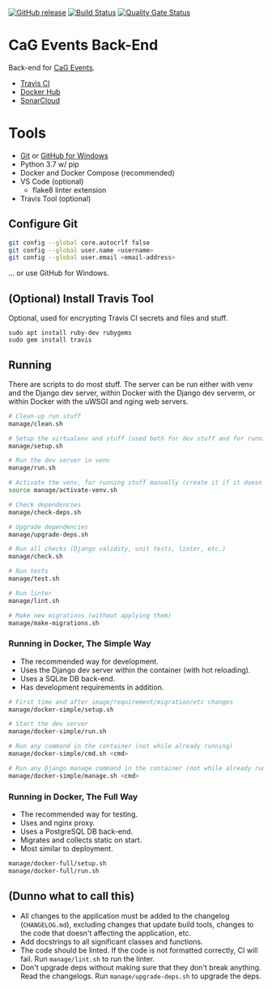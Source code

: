 [![GitHub release](https://img.shields.io/github/release/CasualGaming/cag-events-backend.svg)](https://github.com/CasualGaming/cag-events-backend/releases)
[![Build Status](https://travis-ci.org/CasualGaming/cag-events-backend.svg?branch=master)](https://travis-ci.org/CasualGaming/cag-events-backend)
[![Quality Gate Status](https://sonarcloud.io/api/project_badges/measure?branch=master&project=CasualGaming_cag-events-backend&metric=alert_status)](https://sonarcloud.io/dashboard?id=CasualGaming_cag-events-backend)

# CaG Events Back-End
Back-end for [CaG Events](https://github.com/CasualGaming/cag-events).

* [Travis CI](https://travis-ci.com/CasualGaming/cag-events-backend)
* [Docker Hub](https://hub.docker.com/r/casualgaming/cag-events-backend)
* [SonarCloud](https://sonarcloud.io/dashboard?id=CasualGaming_cag-events-backend)

# Tools

- [Git](https://git-scm.com) or [GitHub for Windows](https://windows.github.com/)
- Python 3.7 w/ pip
- Docker and Docker Compose (recommended)
- VS Code (optional)
  - flake8 linter extension
- Travis Tool (optional)

## Configure Git
```bash
git config --global core.autocrlf false
git config --global user.name <username>
git config --global user.email <email-address>
```

... or use GitHub for Windows.

## (Optional) Install Travis Tool
Optional, used for encrypting Travis CI secrets and files and stuff.
```
sudo apt install ruby-dev rubygems
sudo gem install travis
```

## Running

There are scripts to do most stuff. The server can be run either with venv and the Django dev server, within Docker with the Django dev serverm, or within Docker with the uWSGI and nging web servers.

```bash
# Clean-up run stuff
manage/clean.sh

# Setup the virtualenv and stuff (used both for dev stuff and for running in venv)
manage/setup.sh

# Run the dev server in venv
manage/run.sh

# Activate the venv, for running stuff manually (create it if it doesn't exit)
source manage/activate-venv.sh

# Check dependencies
manage/check-deps.sh

# Upgrade dependencies
manage/upgrade-deps.sh

# Run all checks (Django validity, unit tests, linter, etc.)
manage/check.sh

# Run tests
manage/test.sh

# Run linter
manage/lint.sh

# Make new migrations (without applying them)
manage/make-migrations.sh
```

### Running in Docker, The Simple Way

- The recommended way for development.
- Uses the Django dev server within the container (with hot reloading).
- Uses a SQLite DB back-end.
- Has development requirements in addition.

```bash
# First time and after image/requirement/migration/etc changes
manage/docker-simple/setup.sh

# Start the dev server
manage/docker-simple/run.sh

# Run any command in the container (not while already running)
manage/docker-simple/cmd.sh <cmd>

# Run any Django manage command in the container (not while already running)
manage/docker-simple/manage.sh <cmd>
```

### Running in Docker, The Full Way

- The recommended way for testing.
- Uses and nginx proxy.
- Uses a PostgreSQL DB back-end.
- Migrates and collects static on start.
- Most similar to deployment.

```bash
manage/docker-full/setup.sh
manage/docker-full/run.sh
```

## (Dunno what to call this)

- All changes to the application must be added to the changelog (`CHANGELOG.md`), excluding changes that update build tools, changes to the code that doesn't affecting the application, etc.
- Add docstrings to all significant classes and functions.
- The code should be linted. If the code is not formatted correctly, CI will fail. Run `manage/lint.sh` to run the linter.
- Don't upgrade deps without making sure that they don't break anything. Read the changelogs. Run `manage/upgrade-deps.sh` to upgrade the deps.
